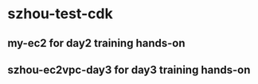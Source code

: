 # szhou-test-cdk
## my-ec2 for day2 training hands-on
## szhou-ec2vpc-day3 for day3 training hands-on
